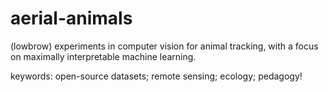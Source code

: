 # aerial-animals

(lowbrow) experiments in computer vision for animal tracking, with a focus on maximally interpretable machine learning.

keywords: open-source datasets; remote sensing; ecology; pedagogy!
